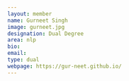 ```yaml
---
layout: member
name: Gurneet Singh
image: gurneet.jpg
designation: Dual Degree
area: nlp
bio:
email:
type: dual
webpage: https://gur-neet.github.io/
---
```

